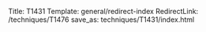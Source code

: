 Title: T1431
Template: general/redirect-index
RedirectLink: /techniques/T1476
save_as: techniques/T1431/index.html